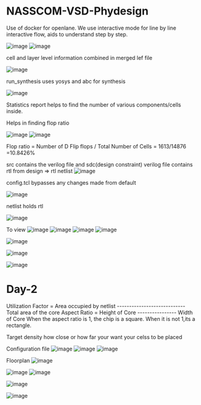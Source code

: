 # NASSCOM-VSD-Phydesign

Use of docker for openlane.
We use interactive mode for line by line interactive flow, aids to understand step by step.

![image](https://github.com/user-attachments/assets/88faeb4e-8d5a-4d3d-819c-f6af626c557d)
![image](https://github.com/user-attachments/assets/94bd4482-9fd6-4403-adb6-bbfd4349f345)

cell and layer level information combined in merged lef file

![image](https://github.com/user-attachments/assets/007b9021-9372-46b8-b0b5-0ca5d9977e42)

run_synthesis uses yosys and abc for synthesis

![image](https://github.com/user-attachments/assets/1e4fb0e2-c53c-4fdb-b30c-94b0ef9e2e27)

Statistics report helps to find the number of various components/cells inside.

Helps in finding flop ratio

![image](https://github.com/user-attachments/assets/d862f3c9-1924-43c9-b56a-4a9b516bebb7)
![image](https://github.com/user-attachments/assets/531716c5-24fc-4b59-a4fd-574f1e5d280c)


Flop ratio = Number of D Flip flops / Total Number of Cells
            = 1613/14876
            =10.8426%


src contains the verilog file and sdc(design constraint)
verilog file contains rtl from design => rtl netlist
![image](https://github.com/user-attachments/assets/9d3340ba-ab52-460e-aa81-68e60a162ec4)

config.tcl bypasses any changes made from default

![image](https://github.com/user-attachments/assets/764f57bb-4944-4a1c-943b-8a43d917f241)

netlist holds rtl

![image](https://github.com/user-attachments/assets/6bc3d855-36c0-404b-8d22-e5976db1ab98)

To view 
![image](https://github.com/user-attachments/assets/bb50919c-f0be-47a7-a223-7df7da330395)
![image](https://github.com/user-attachments/assets/5994ac22-4d92-4bb3-bb27-b5a353102170)
![image](https://github.com/user-attachments/assets/05060c1c-0dfc-4e69-9bf1-3b4732a45723)
![image](https://github.com/user-attachments/assets/8d888585-c09c-4b20-b928-435bd5e6549a)

 
![image](https://github.com/user-attachments/assets/b552e621-ff7d-44d0-a627-08cb0628728d)

![image](https://github.com/user-attachments/assets/89c64189-d94c-4547-99ab-18ac929bf218)

![image](https://github.com/user-attachments/assets/cdf5715f-7199-4e54-883a-361733628585)




# Day-2
Utilization Factor = Area occupied by netlist
                    ----------------------------
                     Total area of the core 
Aspect Ratio = Height of Core
              ----------------
               Width of Core
When the aspect ratio is 1, the chip is a square. When it is not 1,its a rectangle.

Target density how close or how far your want your celss to be placed

Configuration file
![image](https://github.com/user-attachments/assets/038a78d6-670b-4790-b4c9-449e3c05931f)
![image](https://github.com/user-attachments/assets/cf2d22fa-57b7-44bb-9678-2ee4158c895d)
![image](https://github.com/user-attachments/assets/90db327b-5018-49b6-9885-eca2d908210a)

Floorplan
![image](https://github.com/user-attachments/assets/145d3a27-2068-4264-bad0-fa8bf8952cf3)

![image](https://github.com/user-attachments/assets/61455389-60f1-4f73-97aa-61705932655d)
![image](https://github.com/user-attachments/assets/52686154-341a-4bb9-a03e-36d09b38b7b9)

![image](https://github.com/user-attachments/assets/b6b0b189-0061-48da-bfe9-190ea48c8d56)

![image](https://github.com/user-attachments/assets/9dbbaf99-ba5e-4fa4-a83c-83f443537738)


